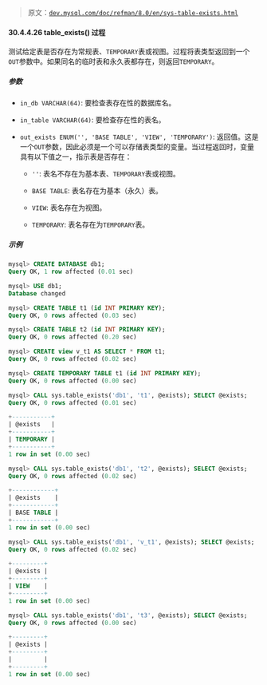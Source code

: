> 原文：[`dev.mysql.com/doc/refman/8.0/en/sys-table-exists.html`](https://dev.mysql.com/doc/refman/8.0/en/sys-table-exists.html)

#### 30.4.4.26 table_exists() 过程

测试给定表是否存在为常规表、`TEMPORARY`表或视图。过程将表类型返回到一个`OUT`参数中。如果同名的临时表和永久表都存在，则返回`TEMPORARY`。

##### 参数

+   `in_db VARCHAR(64)`: 要检查表存在性的数据库名。

+   `in_table VARCHAR(64)`: 要检查存在性的表名。

+   `out_exists ENUM('', 'BASE TABLE', 'VIEW', 'TEMPORARY')`: 返回值。这是一个`OUT`参数，因此必须是一个可以存储表类型的变量。当过程返回时，变量具有以下值之一，指示表是否存在：

    +   `''`: 表名不存在为基本表、`TEMPORARY`表或视图。

    +   `BASE TABLE`: 表名存在为基本（永久）表。

    +   `VIEW`: 表名存在为视图。

    +   `TEMPORARY`: 表名存在为`TEMPORARY`表。

##### 示例

```sql
mysql> CREATE DATABASE db1;
Query OK, 1 row affected (0.01 sec)

mysql> USE db1;
Database changed

mysql> CREATE TABLE t1 (id INT PRIMARY KEY);
Query OK, 0 rows affected (0.03 sec)

mysql> CREATE TABLE t2 (id INT PRIMARY KEY);
Query OK, 0 rows affected (0.20 sec)

mysql> CREATE view v_t1 AS SELECT * FROM t1;
Query OK, 0 rows affected (0.02 sec)

mysql> CREATE TEMPORARY TABLE t1 (id INT PRIMARY KEY);
Query OK, 0 rows affected (0.00 sec)

mysql> CALL sys.table_exists('db1', 't1', @exists); SELECT @exists;
Query OK, 0 rows affected (0.01 sec)

+-----------+
| @exists   |
+-----------+
| TEMPORARY |
+-----------+
1 row in set (0.00 sec)

mysql> CALL sys.table_exists('db1', 't2', @exists); SELECT @exists;
Query OK, 0 rows affected (0.02 sec)

+------------+
| @exists    |
+------------+
| BASE TABLE |
+------------+
1 row in set (0.00 sec)

mysql> CALL sys.table_exists('db1', 'v_t1', @exists); SELECT @exists;
Query OK, 0 rows affected (0.02 sec)

+---------+
| @exists |
+---------+
| VIEW    |
+---------+
1 row in set (0.00 sec)

mysql> CALL sys.table_exists('db1', 't3', @exists); SELECT @exists;
Query OK, 0 rows affected (0.00 sec)

+---------+
| @exists |
+---------+
|         |
+---------+
1 row in set (0.00 sec)
```
